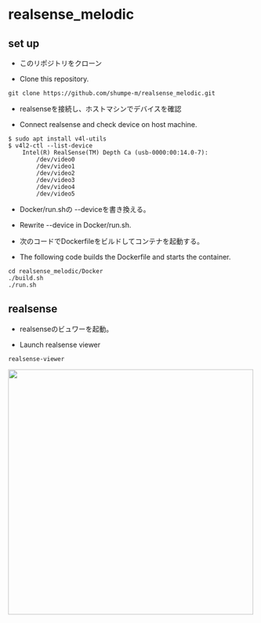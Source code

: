 # realsense_melodic

## set up
- このリポジトリをクローン

- Clone this repository.
```
git clone https://github.com/shumpe-m/realsense_melodic.git
```
- realsenseを接続し、ホストマシンでデバイスを確認

- Connect realsense and check device on host machine.
```
$ sudo apt install v4l-utils 
$ v4l2-ctl --list-device
    Intel(R) RealSense(TM) Depth Ca (usb-0000:00:14.0-7):
	    /dev/video0
	    /dev/video1
	    /dev/video2
	    /dev/video3
	    /dev/video4
	    /dev/video5

```
- Docker/run.shの --deviceを書き換える。

- Rewrite --device in Docker/run.sh.


- 次のコードでDockerfileをビルドしてコンテナを起動する。

- The following code builds the Dockerfile and starts the container.
```
cd realsense_melodic/Docker
./build.sh
./run.sh
```

## realsense
- realsenseのビュワーを起動。

- Launch realsense viewer
```
realsense-viewer
```
<img src="https://raw.github.com/wiki/shumpe-m/realsense_melodic/images/viewer.png" width="500">
